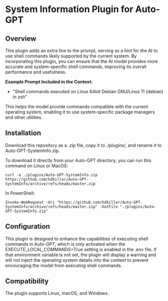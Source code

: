 # System Information Plugin for Auto-GPT

## Overview

This plugin adds an extra line to the prompt, serving as a hint for the AI to use shell commands likely supported by the current system.
By incorporating this plugin, you can ensure that the AI model provides more accurate and system-specific shell commands, improving its overall performance and usefulness.

**Example Prompt Included in the Context:**

   - "Shell commands executed on Linux 64bit Debian GNU/Linux 11 (debian) in zsh"

This helps the model provide commands compatible with the current operating system, enabling it to use system-specific package managers and other utilities.

## Installation

Download this repository as a .zip file, copy it to ./plugins/, and rename it to Auto-GPT-SystemInfo.zip.

To download it directly from your Auto-GPT directory, you can run this command on Linux or MacOS:

```
curl -o ./plugins/Auto-GPT-SystemInfo.zip https://github.com/hdkiller/Auto-GPT-SystemInfo/archive/refs/heads/master.zip 
```

In PowerShell:

```
Invoke-WebRequest -Uri "https://github.com/hdkiller/Auto-GPT-SystemInfo/archive/refs/heads/master.zip" -OutFile "./plugins/Auto-GPT-SystemInfo.zip"
```

## Configuration

This plugin is designed to enhance the capabilities of executing shell commands in Auto-GPT, which is only activated when the EXECUTE_LOCAL_COMMANDS=True setting is enabled in the .env file. If that environment variable is not set, the plugin will display a warning and will not inject the operating system details into the context to prevent encouraging the model from executing shell commands.

## Compatibility

The plugin supports Linux, macOS, and Windows.